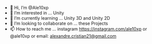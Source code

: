 - 👋 Hi, I’m @Ale10xp
- 👀 I’m interested in ... Unity 
- 🌱 I’m currently learning ... Unity 3D and Unity 2D
- 💞️ I’m looking to collaborate on ... these Projects
- 📫 How to reach me ... 
instagram https://instagram.com/ale10xp or  @ale10xp or
email: alexandre.cristian21@gmail.com

<!---
Ale10xp/Ale10xp is a ✨ special ✨ repository because its `README.md` (this file) appears on your GitHub profile.
You can click the Preview link to take a look at your changes.
--->
